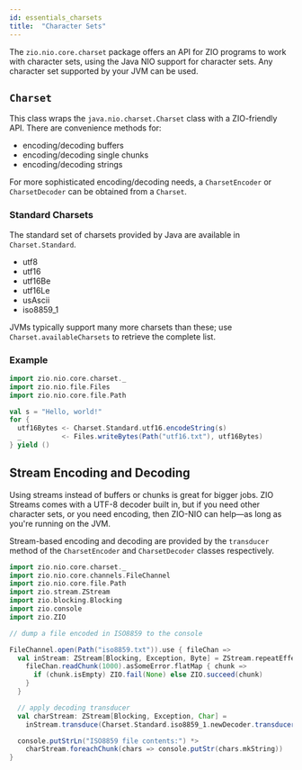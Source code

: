 ```yaml
---
id: essentials_charsets
title:  "Character Sets"
---
```


The `zio.nio.core.charset` package offers an API for ZIO programs to work with character sets, using the Java NIO support for character sets. Any character set supported by your JVM can be used.

## `Charset`

This class wraps the `java.nio.charset.Charset` class with a ZIO-friendly API. There are convenience methods for:

* encoding/decoding buffers
* encoding/decoding single chunks
* encoding/decoding strings

For more sophisticated encoding/decoding needs, a `CharsetEncoder` or `CharsetDecoder` can be obtained from a `Charset`.

### Standard Charsets

The standard set of charsets provided by Java are available in `Charset.Standard`.

* utf8
* utf16
* utf16Be
* utf16Le
* usAscii
* iso8859_1

JVMs typically support many more charsets than these; use `Charset.availableCharsets` to retrieve the complete list.

### Example

```scala mdoc:silent
import zio.nio.core.charset._
import zio.nio.file.Files
import zio.nio.core.file.Path

val s = "Hello, world!"
for {
  utf16Bytes <- Charset.Standard.utf16.encodeString(s)
  _          <- Files.writeBytes(Path("utf16.txt"), utf16Bytes)
} yield ()
``` 

## Stream Encoding and Decoding

Using streams instead of buffers or chunks is great for bigger jobs. ZIO Streams comes with a UTF-8 decoder built in, but if you need other character sets, or you need encoding, then ZIO-NIO can help—as long as you're running on the JVM.

Stream-based encoding and decoding are provided by the `transducer` method of the `CharsetEncoder` and `CharsetDecoder` classes respectively.

```scala mdoc:silent
import zio.nio.core.charset._
import zio.nio.core.channels.FileChannel
import zio.nio.core.file.Path
import zio.stream.ZStream
import zio.blocking.Blocking
import zio.console
import zio.ZIO

// dump a file encoded in ISO8859 to the console

FileChannel.open(Path("iso8859.txt")).use { fileChan =>
  val inStream: ZStream[Blocking, Exception, Byte] = ZStream.repeatEffectChunkOption {
    fileChan.readChunk(1000).asSomeError.flatMap { chunk =>
      if (chunk.isEmpty) ZIO.fail(None) else ZIO.succeed(chunk)
    }
  }

  // apply decoding transducer
  val charStream: ZStream[Blocking, Exception, Char] =
    inStream.transduce(Charset.Standard.iso8859_1.newDecoder.transducer())

  console.putStrLn("ISO8859 file contents:") *>
    charStream.foreachChunk(chars => console.putStr(chars.mkString))
}
``` 
